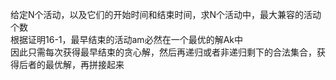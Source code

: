 给定N个活动，以及它们的开始时间和结束时间，求N个活动中，最大兼容的活动个数  
根据证明16-1，最早结束的活动am必然在一个最优的解Ak中  
因此只需每次获得最早结束的贪心解，然后再递归或者非递归剩下的合法集合，获得后者的最优解，再拼接起来